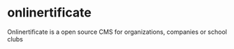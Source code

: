 # onlinertificate
Onlinertificate is a open source CMS for organizations, companies or school clubs
